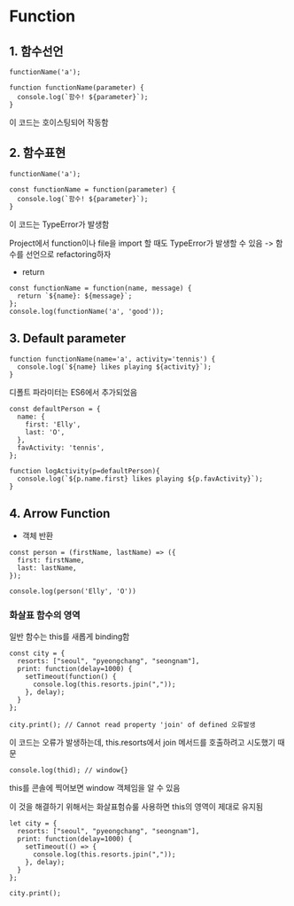 # Function

## 1. 함수선언
```
functionName('a');

function functionName(parameter) {
  console.log(`함수! ${parameter}`);
}
```
이 코드는 호이스팅되어 작동함


## 2. 함수표현
```
functionName('a');

const functionName = function(parameter) {
  console.log(`함수! ${parameter}`);
}
```
이 코드는 TypeError가 발생함

Project에서 function이나 file을 import 할 때도 TypeError가 발생할 수 있음
-> 함수를 선언으로 refactoring하자


* return
```
const functionName = function(name, message) {
  return `${name}: ${message}`;
};
console.log(functionName('a', 'good'));
```


## 3. Default parameter
```
function functionName(name='a', activity='tennis') {
  console.log(`${name} likes playing ${activity}`);
}
```
디폴트 파라미터는 ES6에서 추가되었음

```
const defaultPerson = {
  name: {
    first: 'Elly',
    last: 'O',
  },
  favActivity: 'tennis',
};

function logActivity(p=defaultPerson){
  console.log(`${p.name.first} likes playing ${p.favActivity}`);
}
```

## 4. Arrow Function

* 객체 반환
```
const person = (firstName, lastName) => ({
  first: firstName,
  last: lastName,
});

console.log(person('Elly', 'O'))
```

### 화살표 함수의 영역

일반 함수는 this를 새롭게 binding함
```
const city = {
  resorts: ["seoul", "pyeongchang", "seongnam"],
  print: function(delay=1000) {
    setTimeout(function() {
      console.log(this.resorts.jpin(","));
    }, delay);
  }
};

city.print(); // Cannot read property 'join' of defined 오류발생
```
이 코드는 오류가 발생하는데, this.resorts에서 join 메서드를 호출하려고 시도했기 때문
```
console.log(thid); // window{}
```
this를 콘솔에 찍어보면 window 객체임을 알 수 있음

이 것을 해결하기 위해서는 화살표험슈룰 사용하면 this의 영역이 제대로 유지됨

```
let city = {
  resorts: ["seoul", "pyeongchang", "seongnam"],
  print: function(delay=1000) {
    setTimeout(() => {
      console.log(this.resorts.jpin(","));
    }, delay);
  }
};

city.print();
```
